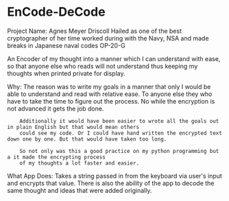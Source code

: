 # EnCode-DeCode
Project Name: Agnes Meyer Driscoll
  Hailed as one of the best cryptographer of her time worked during with the Navy, NSA and made breaks in Japanese naval codes OP-20-G

An Encoder of my thought into a manner which I can understand with ease, so that anyone else who reads will not understand thus keeping my thoughts when printed private for display.


Why:
        The reason was to write my goals in a manner that only I would be able to understand and read
        with relative ease. To anyone else they who have to take the time to figure out the process. No while the encryption
        is not advanced it gets the job done.

        Additionally it would have been easier to wrote all the goals out in plain English but that would mean others
        could see my code. Or I could have hand written the encrypted text down one by one. But that would have taken too long.

        So not only was this a good practice on my python programming but a it made the encrypting process
        of my thoughts a lot faster and easier.

What App Does:
        Takes a string passed in from the keyboard via user's input and encrypts that value.
        There is also the ability of the app to decode the same thought and ideas that were added originally.
